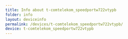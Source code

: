 ```yaml
---
title: Info about t-comtelekom_speedportw722vtypb
folder: info
layout: deviceinfo
permalink: /devices/t-comtelekom_speedportw722vtypb/
device: t-comtelekom_speedportw722vtypb
---
```

